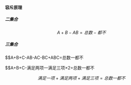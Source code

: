 #### 容斥原理

##### 二集合

$$A+B-AB=总数-都不$$

##### 三集合

$$A+B+C-AB-AC-BC+ABC=总数一都不

$$A+B+C-满足两项一满足三项×2=总数一都不

$$满足一项+满足两项+满足三项=总数一都不$$